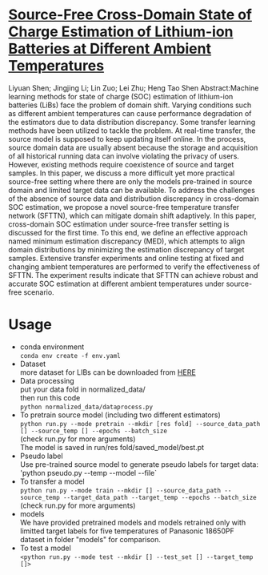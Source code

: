 # [Source-Free Cross-Domain State of Charge Estimation of Lithium-ion Batteries at Different Ambient Temperatures](https://ieeexplore.ieee.org/document/10058040)
Liyuan Shen; Jingjing Li; Lin Zuo; Lei Zhu; Heng Tao Shen
Abstract:Machine learning methods for state of charge (SOC) estimation of lithium-ion batteries (LiBs) face the problem of domain shift. Varying conditions such as different ambient temperatures can cause performance degradation of the estimators due to data distribution discrepancy. Some transfer learning methods have been utilized to tackle the problem. At real-time transfer, the source model is supposed to keep updating itself online. In the process, source domain data are usually absent because the storage and acquisition of all historical running data can involve violating the privacy of users. However, existing methods require coexistence of source and target samples. In this paper, we discuss a more difficult yet more practical source-free setting where there are only the models pre-trained in source domain and limited target data can be available. To address the challenges of the absence of source data and distribution discrepancy in cross-domain SOC estimation, we propose a novel source-free temperature transfer network (SFTTN), which can mitigate domain shift adaptively. In this paper, cross-domain SOC estimation under source-free transfer setting is discussed for the first time. To this end, we define an effective approach named minimum estimation discrepancy (MED), which attempts to align domain distributions by minimizing the estimation discrepancy of target samples. Extensive transfer experiments and online testing at fixed and changing ambient temperatures are performed to verify the effectiveness of SFTTN. The experiment results indicate that SFTTN can achieve robust and accurate SOC estimation at different ambient temperatures under source-free scenario.
# Usage
* conda environment   
`conda env create -f env.yaml`
* Dataset  
more dataset for LIBs can be downloaded from [HERE](https://docs.google.com/spreadsheets/d/10w5yXdQtlQjTTS3BxPP233CiiBScIXecUp2OQuvJ_JI/edit#gid=0)
* Data processing  
put your data fold in normalized_data/  
then run this code  
`python normalized_data/dataprocess.py`      
* To pretrain source model (including two different estimators)    
`python run.py --mode pretrain --mkdir [res fold] --source_data_path [] --source_temp [] --epochs --batch_size`   
(check run.py for more arguments)  
The model is saved in run/res fold/saved_model/best.pt  
* Pseudo label    
Use pre-trained source model to generate pseudo labels for target data:    
'python pseudo.py --temp --model --file`   
* To transfer a model  
`python run.py --mode train --mkdir [] --source_data_path --source_temp --target_data_path --target_temp --epochs --batch_size`  
(check run.py for more arguments)   
* models  
We have provided pretrained models and models retrained only with limitted target labels for five temperatures of Panasonic 18650PF dataset in folder "models" for comparison.
* To test a model  
`<python run.py --mode test --mkdir [] --test_set [] --target_temp []>`  
